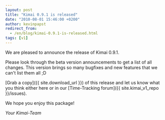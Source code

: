 ```yaml
---
layout: post
title: "Kimai 0.9.1 is released"
date: "2010-08-01 15:46:00 +0200"
author: kevinpapst
redirect_from:
  - /en/blog/kimai-0.9.1-is-released.html
tags: [v1]
---
```


We are pleased to announce the release of Kimai 0.9.1.

Please look through the beta version announcements to get a list of all changes.
This version brings so many bugfixes and new features that we can't list them all ;D

[Grab a copy]({{ site.download_url }}) of this release and let us know what you think either here or in our [Time-Tracking forum]({{ site.kimai_v1_repo }}/issues).

We hope you enjoy this package!

*Your Kimai-Team*
